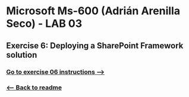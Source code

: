 # Microsoft Ms-600 (Adrián Arenilla Seco) - LAB 03


## Exercise 6: Deploying a SharePoint Framework solution
### [Go to exercise 06 instructions -->](07-Exercise-6-Deploying-a-SharePoint-Framework-solution.md)


### [<-- Back to readme](../../../../)